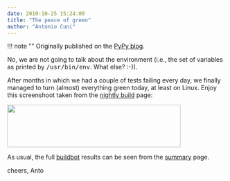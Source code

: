 ```yaml
---
date: 2010-10-25 15:24:00
title: "The peace of green"
author: "Antonio Cuni"
---
```


!!! note ""
    Originally published on the [PyPy blog](https://pypy.org/posts/2010/10/peace-of-green-4230271053903469504.html).


<html><body><p>No, we are not going to talk about the environment (i.e., the set of variables
as printed by <tt class="docutils literal">/usr/bin/env</tt>. What else? :-)).
</p>
<!-- more -->

<p>After months in which we had a couple of tests failing every day, we finally
managed to turn (almost) everything green today, at least on Linux.  Enjoy
this screenshoot taken from the <a class="reference external" href="https://buildbot.pypy.org/nightly/trunk/">nightly build</a> page:</p>

<a href="https://2.bp.blogspot.com/_4gR6Ggu8oHQ/TMWkBA_G-cI/AAAAAAAAAKU/4iLaPoSPGx0/s1600/pypy-builds.png"><img alt="" border="0" id="BLOGGER_PHOTO_ID_5532008054646045122" src="https://2.bp.blogspot.com/_4gR6Ggu8oHQ/TMWkBA_G-cI/AAAAAAAAAKU/4iLaPoSPGx0/s400/pypy-builds.png" style="cursor: pointer; cursor: hand; width: 400px; height: 98px;"></a>


<p>As usual, the full <a class="reference external" href="https://buildbot.pypy.org/">buildbot</a> results can be seen from the <a class="reference external" href="https://buildbot.pypy.org/summary?branch=%3Ctrunk%3E">summary</a> page.</p>
<p>cheers,
Anto</p></body></html>